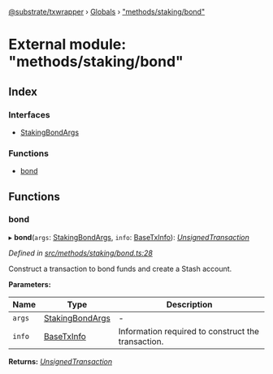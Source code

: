 [@substrate/txwrapper](../README.md) › [Globals](../globals.md) › ["methods/staking/bond"](_methods_staking_bond_.md)

# External module: "methods/staking/bond"

## Index

### Interfaces

* [StakingBondArgs](../interfaces/_methods_staking_bond_.stakingbondargs.md)

### Functions

* [bond](_methods_staking_bond_.md#bond)

## Functions

###  bond

▸ **bond**(`args`: [StakingBondArgs](../interfaces/_methods_staking_bond_.stakingbondargs.md), `info`: [BaseTxInfo](../interfaces/_util_types_.basetxinfo.md)): *[UnsignedTransaction](../interfaces/_util_types_.unsignedtransaction.md)*

*Defined in [src/methods/staking/bond.ts:28](https://github.com/paritytech/txwrapper/blob/beed255/src/methods/staking/bond.ts#L28)*

Construct a transaction to bond funds and create a Stash account.

**Parameters:**

Name | Type | Description |
------ | ------ | ------ |
`args` | [StakingBondArgs](../interfaces/_methods_staking_bond_.stakingbondargs.md) | - |
`info` | [BaseTxInfo](../interfaces/_util_types_.basetxinfo.md) | Information required to construct the transaction.  |

**Returns:** *[UnsignedTransaction](../interfaces/_util_types_.unsignedtransaction.md)*
